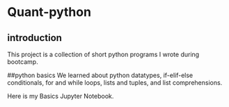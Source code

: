 # Quant-python

## introduction
This project is a collection of short python programs I wrote during bootcamp.

##python basics
We learned about python datatypes, if-elif-else conditionals, for and while loops, lists and tuples, and list comprehensions.

Here is my Basics Jupyter Notebook.

